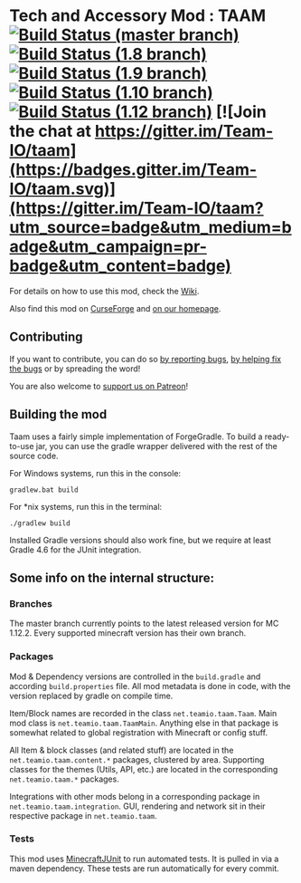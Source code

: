 Tech and Accessory Mod : TAAM
[![Build Status (master branch)](https://img.shields.io/travis/Team-IO/taam/master.svg?label=build%3Amaster)](https://travis-ci.org/Team-IO/taam/branches)
[![Build Status (1.8 branch)](https://img.shields.io/travis/Team-IO/taam/1.8.svg?label=build%3A1.8)](https://travis-ci.org/Team-IO/taam/branches)
[![Build Status (1.9 branch)](https://img.shields.io/travis/Team-IO/taam/1.9.svg?label=build%3A1.9)](https://travis-ci.org/Team-IO/taam/branches)
[![Build Status (1.10 branch)](https://img.shields.io/travis/Team-IO/taam/1.10.svg?label=build%3A1.10)](https://travis-ci.org/Team-IO/taam/branches)
[![Build Status (1.12 branch)](https://img.shields.io/travis/Team-IO/taam/1.12.svg?label=build%3A1.12)](https://travis-ci.org/Team-IO/taam/branches)
[![Join the chat at https://gitter.im/Team-IO/taam](https://badges.gitter.im/Team-IO/taam.svg)](https://gitter.im/Team-IO/taam?utm_source=badge&utm_medium=badge&utm_campaign=pr-badge&utm_content=badge)
====

For details on how to use this mod, check the [Wiki](https://github.com/Team-IO/taam/wiki).

Also find this mod on [CurseForge](http://minecraft.curseforge.com/projects/taam) and [on our homepage](https://team-io.net/taam.php).

## Contributing
If you want to contribute, you can do so [by reporting bugs](https://github.com/Team-IO/taam/issues), [by helping fix the bugs](https://github.com/Team-IO/taam/pulls) or by spreading the word!

You are also welcome to [support us on Patreon](https://www.patreon.com/Team_IO?ty=h)!

## Building the mod
Taam uses a fairly simple implementation of ForgeGradle. To build a ready-to-use jar, you can use the gradle wrapper delivered with the rest of the source code.

For Windows systems, run this in the console:

```
gradlew.bat build
```

For *nix systems, run this in the terminal:

```
./gradlew build
```

Installed Gradle versions should also work fine, but we require at least Gradle 4.6 for the JUnit integration.

## Some info on the internal structure:
### Branches
The master branch currently points to the latest released version for MC 1.12.2. Every supported minecraft version has their own branch.

### Packages
Mod & Dependency versions are controlled in the `build.gradle` and according `build.properties` file. All mod metadata is done in code, with the version replaced by gradle on compile time.

Item/Block names are recorded in the class `net.teamio.taam.Taam`. Main mod class is `net.teamio.taam.TaamMain`. Anything else in that package is somewhat related to global registration with Minecraft or config stuff.

All Item & block classes (and related stuff) are located in the `net.teamio.taam.content.*` packages, clustered by area.
Supporting classes for the themes (Utils, API, etc.) are located in the corresponding `net.teamio.taam.*` packages.

Integrations with other mods belong in a corresponding package in `net.teamio.taam.integration`. GUI, rendering and network sit in their respective package in `net.teamio.taam`.

### Tests
This mod uses [MinecraftJUnit](https://github.com/BuiltBrokenModding/MinecraftJUnit) to run automated tests. It is pulled in via a maven dependency.
These tests are run automatically for every commit.
